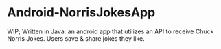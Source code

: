# Android-NorrisJokesApp
WIP; Written in Java: an android app that utilizes an API to receive Chuck Norris Jokes. Users save &amp; share jokes they like.
